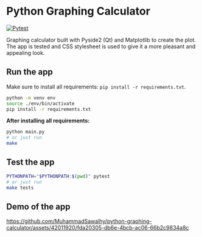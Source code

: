 # Python Graphing Calculator

[![Pytest](https://github.com/MuhammadSawalhy/python-graphing-calculator/actions/workflows/pytest.yml/badge.svg)](https://github.com/MuhammadSawalhy/python-graphing-calculator/actions/workflows/pytest.yml)

Graphing calculator built with Pyside2 (Qt) and Matplotlib to create the plot. The app is tested and CSS stylesheet is used to give it a more pleasant and appealing look.

## Run the app

Make sure to install all requirements: `pip install -r requirements.txt`.

```bash
python -m venv env
source ./env/bin/activate
pip install -r requirements.txt
```

**After installing all requirements:**

```bash
python main.py
# or just run
make
```

## Test the app

```bash
PYTHONPATH="$PYTHONPATH:$(pwd)" pytest
# or just run
make tests
```

## Demo of the app

https://github.com/MuhammadSawalhy/python-graphing-calculator/assets/42011920/fda20305-db6e-4bcb-ac06-66b2c9834a8c

